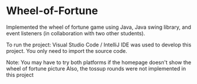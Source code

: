 # Wheel-of-Fortune
Implemented the wheel of fortune game using Java, Java swing library, and event listeners
(in collaboration with two other students).

To run the project:
Visual Studio Code / IntelliJ IDE was used to develop this project.
You only need to import the source code.

Note: You may have to try both platforms if the homepage doesn't show
the wheel of fortune picture
Also, the tossup rounds were not implemented in this project
